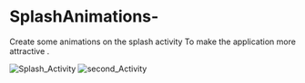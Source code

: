 # SplashAnimations-
Create some animations on the splash activity To make the application more attractive .

![Splash_Activity](https://user-images.githubusercontent.com/79535029/128209294-8fb42f33-8c71-4a25-9944-02b1f5a5176a.png)
![second_Activity](https://user-images.githubusercontent.com/79535029/128209286-2bd5c6af-7524-4da1-904e-5b1da885ea93.png)


